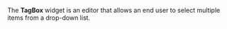 The **TagBox** widget is&nbsp;an&nbsp;editor that allows an&nbsp;end user to&nbsp;select multiple items from a&nbsp;drop-down list.